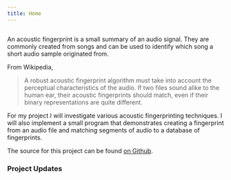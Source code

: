 ```yaml
---
title: Home
---
```


<script async defer src="https://hello.jakerunzer.com/app.js"></script>

<noscript><img src="https://hello.jakerunzer.com/image.gif" alt=""></noscript>

An acoustic fingerprint is a small summary of an audio signal. They are commonly created from songs and can be used to identify which song a short audio sample originated from.

From Wikipedia,

> A robust acoustic fingerprint algorithm must take into account the perceptual characteristics of the audio. If two files sound alike to the human ear, their acoustic fingerprints should match, even if their binary representations are quite different.

For my project I will investigate various acoustic fingerprinting techniques. I will also implement a small program that demonstrates creating a fingerprint from an audio file and matching segments of audio to a database of fingerprints.

The source for this project can be found [on Github](https://github.com/coffee-cup/soundz).

### Project Updates
